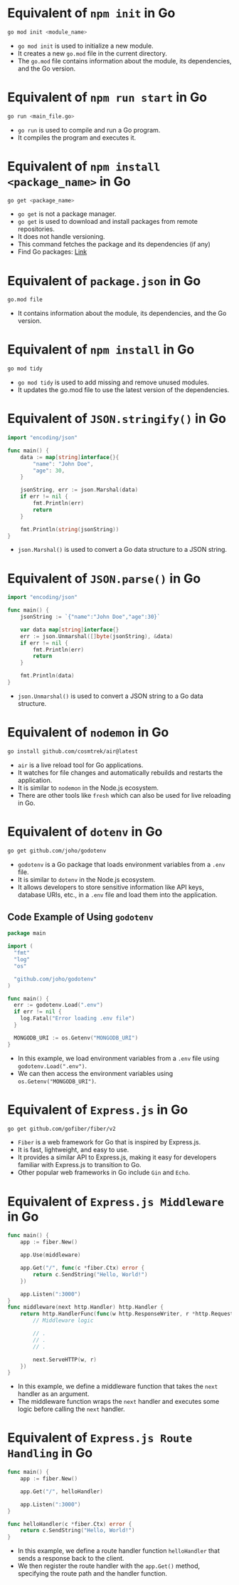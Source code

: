 # Equivalent of `npm init` in Go

```bash
go mod init <module_name>
```

- `go mod init` is used to initialize a new module.
- It creates a new `go.mod` file in the current directory.
- The `go.mod` file contains information about the module, its dependencies, and the Go version.

# Equivalent of `npm run start` in Go

```bash
go run <main_file.go>
```

- `go run` is used to compile and run a Go program.
- It compiles the program and executes it.

# Equivalent of `npm install <package_name>` in Go

```bash
go get <package_name>
```

- `go get` is not a package manager.
- `go get` is used to download and install packages from remote repositories.
- It does not handle versioning.
- This command fetches the package and its dependencies (if any)
- Find Go packages: [Link](https://pkg.go.dev/)

# Equivalent of `package.json` in Go

```bash
go.mod file
```

- It contains information about the module, its dependencies, and the Go version.

# Equivalent of `npm install` in Go

```bash
go mod tidy
```

- `go mod tidy` is used to add missing and remove unused modules.
- It updates the go.mod file to use the latest version of the dependencies.

# Equivalent of `JSON.stringify()` in Go

```go
import "encoding/json"

func main() {
    data := map[string]interface{}{
        "name": "John Doe",
        "age": 30,
    }

    jsonString, err := json.Marshal(data)
    if err != nil {
        fmt.Println(err)
        return
    }

    fmt.Println(string(jsonString))
}
```

- `json.Marshal()` is used to convert a Go data structure to a JSON string.

# Equivalent of `JSON.parse()` in Go

```go
import "encoding/json"

func main() {
    jsonString := `{"name":"John Doe","age":30}`

    var data map[string]interface{}
    err := json.Unmarshal([]byte(jsonString), &data)
    if err != nil {
        fmt.Println(err)
        return
    }

    fmt.Println(data)
}
```

- `json.Unmarshal()` is used to convert a JSON string to a Go data structure.

# Equivalent of `nodemon` in Go

```bash
go install github.com/cosmtrek/air@latest
```

- `air` is a live reload tool for Go applications.
- It watches for file changes and automatically rebuilds and restarts the application.
- It is similar to `nodemon` in the Node.js ecosystem.
- There are other tools like `fresh` which can also be used for live reloading in Go.

# Equivalent of `dotenv` in Go

```bash
go get github.com/joho/godotenv
```

- `godotenv` is a Go package that loads environment variables from a `.env` file.
- It is similar to `dotenv` in the Node.js ecosystem.
- It allows developers to store sensitive information like API keys, database URIs, etc., in a `.env` file and load them into the application.

## Code Example of Using `godotenv`

```go
package main

import (
  "fmt"
  "log"
  "os"

  "github.com/joho/godotenv"
)

func main() {
  err := godotenv.Load(".env")
  if err != nil {
    log.Fatal("Error loading .env file")
  }

  MONGODB_URI := os.Getenv("MONGODB_URI")
}
```

- In this example, we load environment variables from a `.env` file using `godotenv.Load(".env")`.
- We can then access the environment variables using `os.Getenv("MONGODB_URI")`.

# Equivalent of `Express.js` in Go

```bash
go get github.com/gofiber/fiber/v2
```

- `Fiber` is a web framework for Go that is inspired by Express.js.
- It is fast, lightweight, and easy to use.
- It provides a similar API to Express.js, making it easy for developers familiar with Express.js to transition to Go.
- Other popular web frameworks in Go include `Gin` and `Echo`.

# Equivalent of `Express.js Middleware` in Go

```go
func main() {
    app := fiber.New()

    app.Use(middleware)

    app.Get("/", func(c *fiber.Ctx) error {
        return c.SendString("Hello, World!")
    })

    app.Listen(":3000")
}
func middleware(next http.Handler) http.Handler {
    return http.HandlerFunc(func(w http.ResponseWriter, r *http.Request) {
        // Middleware logic

        // .
        // .
        // .

        next.ServeHTTP(w, r)
    })
}
```

- In this example, we define a middleware function that takes the `next` handler as an argument.
- The middleware function wraps the `next` handler and executes some logic before calling the `next` handler.

# Equivalent of `Express.js Route Handling` in Go

```go
func main() {
    app := fiber.New()

    app.Get("/", helloHandler)

    app.Listen(":3000")
}

func helloHandler(c *fiber.Ctx) error {
    return c.SendString("Hello, World!")
}
```

- In this example, we define a route handler function `helloHandler` that sends a response back to the client.
- We then register the route handler with the `app.Get()` method, specifying the route path and the handler function.
